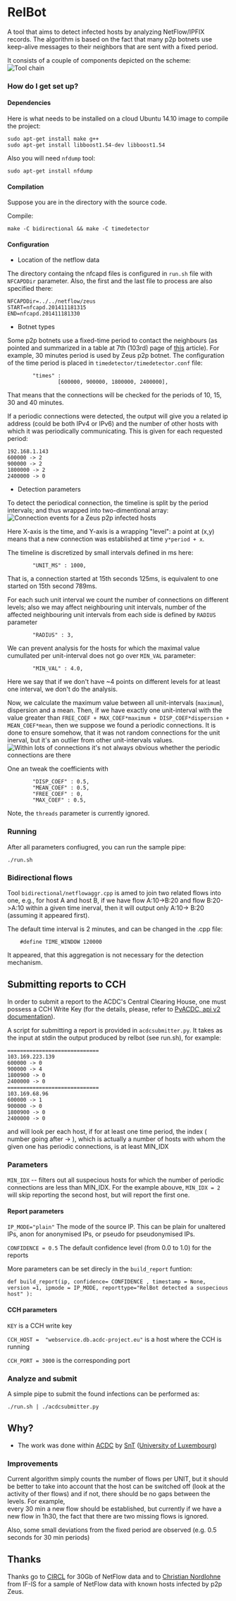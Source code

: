# RelBot #

A tool that aims to detect infected hosts by analyzing NetFlow/IPFIX records.
The algorithm is based on the fact that many p2p botnets use keep-alive messages
to their neighbors that are sent with a fixed period.

It consists of a couple of components depicted on the scheme:
![Tool chain](https://raw.githubusercontent.com/tigran-a/relbot/master/toolchain.png "Components involved into the project")

### How do I get set up? ###

#### Dependencies ####

Here is what needs to be installed on a cloud Ubuntu 14.10 image
to compile the project:
```
sudo apt-get install make g++ 
sudo apt-get install libboost1.54-dev libboost1.54
```

Also you will need `nfdump` tool: 

```
sudo apt-get install nfdump
```

#### Compilation ####

Suppose you are in the directory with the source code. 

Compile:

```
make -C bidirectional && make -C timedetector
```

#### Configuration ####

* Location of the netflow data

The directory containg the nfcapd files is configured in `run.sh` file with `NFCAPDDir` parameter. 
Also, the first and the last file to process are also specified there:


```
NFCAPDDir=../../netflow/zeus
START=nfcapd.201411181315
END=nfcapd.201411181330
```

* Botnet types

Some p2p botnets use a fixed-time period to contact the neighbours (as pointed and summarized in a table at 7th (103rd) page of [this](http://ieeexplore.ieee.org/xpl/articleDetails.jsp?arnumber=6547104) article). 
For example, 30 minutes period is used by Zeus p2p botnet.
The configuration of the time period is placed in `timedetector/timedetector.conf` file: 

```
        "times" :
                [600000, 900000, 1800000, 2400000],
```

That means that the connections will be checked for the periods of 10, 15, 30 and 40 minutes. 

If a periodic connections were detected, the output will give you a related ip address (could be both IPv4 or IPv6) and the number of 
other hosts with which it was periodically communicating. This is given for each requested period:

```
192.168.1.143
600000 -> 2
900000 -> 2
1800000 -> 2
2400000 -> 0
```
 

* Detection parameters

To detect the periodical connection, the timeline is split by the period intervals; and thus wrapped into two-dimentional array:
![Connection events for a Zeus p2p infected hosts](https://raw.githubusercontent.com/tigran-a/relbot/master/zeus.png "Red dots are new flows [connections] between the two hosts")

Here X-axis is the time, and Y-axis is a wrapping "level": a point at (x,y) means that a new connection was established at time `y*period + x`. 

The timeline is discretized by small intervals defined in ms here:
```
        "UNIT_MS" : 1000,
```

That is, a connection started at 15th seconds 125ms, is equivalent to one started on 15th second 789ms.

For each such unit interval we count the number of connections on different levels; also we may affect neighbouring unit intervals,
number of the affected neighbouring unit intervals from each side is defined by `RADIUS` parameter
```
        "RADIUS" : 3,
```

We can prevent analysis for the hosts for which the maximal value cumullated per unit-interval does not go over `MIN_VAL` parameter:

```
        "MIN_VAL" : 4.0,
```

Here we say that if we don't have ~4 points on different levels for at least one interval, we don't do the analysis.

Now, we calculate the maximum value between  all unit-intervals (`maximum`), dispersion and a mean. 
Then, if we have exactly one unit-interval with the value greater than `FREE_COEF + MAX_COEF*maximum + DISP_COEF*dispersion + MEAN_COEF*mean`, then we suppose we found a periodic connections. 
It is done to ensure somehow, that it was not random connections for the unit inerval, but it's an outlier from other unit-intervals values.
![Within lots of connections it's not always obvious whether the periodic connections are there](https://raw.githubusercontent.com/tigran-a/relbot/master/hidden.png "Red dots are new flows [connections] between the two hosts")

One an tweak the coefficients with 
```
        "DISP_COEF" : 0.5,
        "MEAN_COEF" : 0.5,
        "FREE_COEF" : 0,
        "MAX_COEF" : 0.5,
```


Note, the `threads` parameter is currently ignored. 




### Running ###

After all parameters confiugred, you can run the sample pipe: 

```
./run.sh
```


### Bidirectional flows ###

Tool `bidirectional/netflowaggr.cpp` is amed to join two related flows into one, e.g., for host A and host B, 
if we have flow A:10->B:20 and flow B:20->A:10 within a given time inerval, then it will output only A:10-> B:20 (assuming it appeared first).

The default time interval is 2 minutes, and can be changed in the .cpp file: 

```
	#define TIME_WINDOW 120000
```

It appeared, that this aggregation is not necessary for the detection mechanism.

## Submitting reports to CCH ##

In order to submit a report to the ACDC's Central Clearing House, one must possess a CCH Write Key 
(for the details, please, refer to [PyACDC, api v2 documentation](https://github.com/tigran-a/PyACDC)).

A script for submitting a report is provided in `acdcsubmitter.py`. 
It takes as the input at stdin the output produced by relbot (see run.sh), for example: 

```
=============================
103.169.223.139
600000 -> 0
900000 -> 4
1800900 -> 0
2400000 -> 0
=============================
103.169.68.96
600000 -> 1
900000 -> 0
1800900 -> 0
2400000 -> 0
```

and will look per each host, if for at least one time period, the index ( number going after -> ), 
which is actually a number of hosts with whom the given one has periodic connections, 
is at least MIN_IDX

### Parameters ###

`MIN_IDX` -- filters out all suspecious hosts for which the number of periodic connections are less than MIN_IDX.
For the example abouve,  `MIN_IDX = 2` will skip reporting the second host, but will report the first one.

#### Report parameters ####


`IP_MODE="plain"`  The mode of the source IP. This can be plain for unaltered IPs, anon for anonymised IPs, or pseudo for pseudonymised IPs.


`CONFIDENCE = 0.5`  The default confidence level (from 0.0 to 1.0) for the reports

More parameters can be set direcly in the `build_report` funtion: 

```def build_report(ip, confidence= CONFIDENCE , timestamp = None, version =1, ipmode = IP_MODE, reporttype="RelBot detected a suspecious host" ):```

#### CCH parameters ####

`KEY` is a CCH write key 

`CCH_HOST =  "webservice.db.acdc-project.eu"` is a host where the CCH is running

`CCH_PORT = 3000` is the corresponding port 


### Analyze and submit ###

A simple pipe to submit the found infections can be performed as:

```
./run.sh | ./acdcsubmitter.py
```

## Why? ##

* The work was done within [ACDC](http://acdc-project.eu) by [SnT](http://snt.uni.lu) ([University of Luxembourg](http://www.uni.lu)) 

### Improvements ###

Current algorithm simply counts the number of flows per UNIT, but it should be better to take into account that the host can be switched off 
(look at the activity of ther flows) and if not, there should be no gaps between the levels. For example,  
every 30 min a new flow should be established, but currently if we have a new flow in 1h30, the fact that there are two missing flows is ignored.

Also, some small deviations from the fixed period are observed (e.g. 0.5 seconds for 30 min periods)

## Thanks ## 

Thanks go to [CIRCL](http://circl.lu) for 30Gb of NetFlow data and to [Christian Nordlohne](http://www.internet-sicherheit.de/wir-ueber-uns/team/mitarbeiter/mitarbeiter-detail/nordlohne/) from IF-IS for a sample of NetFlow data with known hosts infected by p2p Zeus. 
